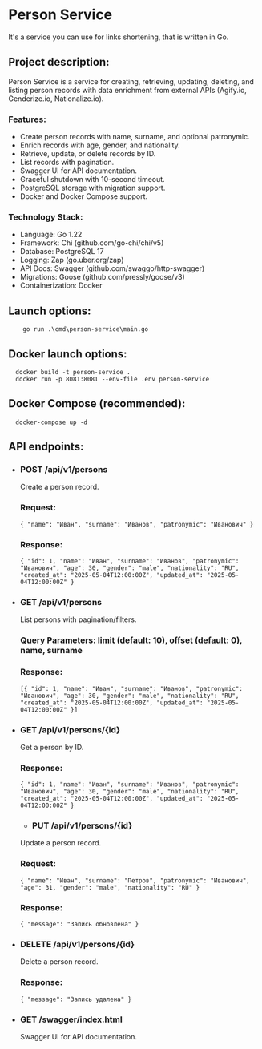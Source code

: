 # Person Service

It's a service you can use for links shortening, that is written in Go.

## Project description:

Person Service is a service for creating, retrieving, updating, deleting, and listing person records with data enrichment from external APIs (Agify.io, Genderize.io, Nationalize.io).

### Features:
+ Create person records with name, surname, and optional patronymic.
+ Enrich records with age, gender, and nationality.
+ Retrieve, update, or delete records by ID.
+ List records with pagination.
+ Swagger UI for API documentation.
+ Graceful shutdown with 10-second timeout.
+ PostgreSQL storage with migration support.
+ Docker and Docker Compose support.

### Technology Stack:
+ Language: Go 1.22
+ Framework: Chi (github.com/go-chi/chi/v5)
+ Database: PostgreSQL 17
+ Logging: Zap (go.uber.org/zap)
+ API Docs: Swagger (github.com/swaggo/http-swagger)
+ Migrations: Goose (github.com/pressly/goose/v3)
+ Containerization: Docker

## Launch options: 
        go run .\cmd\person-service\main.go

## Docker launch options: 
      docker build -t person-service .
      docker run -p 8081:8081 --env-file .env person-service
## Docker Compose (recommended):
      docker-compose up -d

## API endpoints:
+ ### POST /api/v1/persons
  Create a person record.
  
  ### Request:
      { "name": "Иван", "surname": "Иванов", "patronymic": "Иванович" }

  ### Response:
      { "id": 1, "name": "Иван", "surname": "Иванов", "patronymic": "Иванович", "age": 30, "gender": "male", "nationality": "RU", "created_at": "2025-05-04T12:00:00Z", "updated_at": "2025-05-04T12:00:00Z" }

+ ### GET /api/v1/persons
  List persons with pagination/filters.
  
  ### Query Parameters: limit (default: 10), offset (default: 0), name, surname

  ### Response:
      [{ "id": 1, "name": "Иван", "surname": "Иванов", "patronymic": "Иванович", "age": 30, "gender": "male", "nationality": "RU", "created_at": "2025-05-04T12:00:00Z", "updated_at": "2025-05-04T12:00:00Z" }]

+ ### GET /api/v1/persons/{id}
  Get a person by ID.

  ### Response:
      { "id": 1, "name": "Иван", "surname": "Иванов", "patronymic": "Иванович", "age": 30, "gender": "male", "nationality": "RU", "created_at": "2025-05-04T12:00:00Z", "updated_at": "2025-05-04T12:00:00Z" }

  + ### PUT /api/v1/persons/{id}
  Update a person record.
  
  ### Request:
      { "name": "Иван", "surname": "Петров", "patronymic": "Иванович", "age": 31, "gender": "male", "nationality": "RU" }

  ### Response:
      { "message": "Запись обновлена" }

+ ### DELETE /api/v1/persons/{id}
  Delete a person record.

  ### Response:
      { "message": "Запись удалена" }
+ ### GET /swagger/index.html
  Swagger UI for API documentation.
